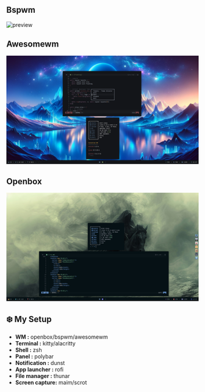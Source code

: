 ## Bspwm
![preview](preview.png)
## Awesomewm
![preview2](awesomewm.png)
## Openbox 
![preview3](openbox.png)
## :snowflake: My Setup

- **WM :** openbox/bspwm/awesomewm
- **Terminal :** kitty/alacritty
- **Shell :** zsh
- **Panel :** polybar
- **Notification :** dunst
- **App launcher :** rofi 
- **File manager :** thunar
- **Screen capture:** maim/scrot
